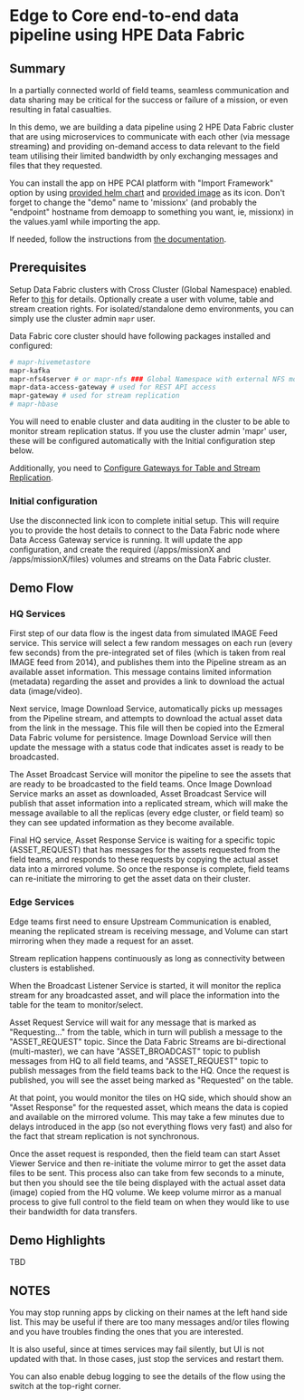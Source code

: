 # Edge to Core end-to-end data pipeline using HPE Data Fabric

## Summary

In a partially connected world of field teams, seamless communication and data sharing may be critical for the success or failure of a mission, or even resulting in fatal casualties.

In this demo, we are building a data pipeline using 2 HPE Data Fabric cluster that are using microservices to communicate with each other (via message streaming) and providing on-demand access to data relevant to the field team utilising their limited bandwidth by only exchanging messages and files that they requested.

You can install the app on HPE PCAI platform with "Import Framework" option by using [provided helm chart](./helm-package/demoapp-0.0.6.tgz) and [provided image](./helm-package/logoX.png) as its icon. Don't forget to change the "demo" name to 'missionx' (and probably the "endpoint" hostname from demoapp to something you want, ie, missionx) in the values.yaml while importing the app.

If needed, follow the instructions from [the documentation](https://docs.ezmeral.hpe.com/unified-analytics/15/ManageClusters/importing-applications.html).


## Prerequisites

Setup Data Fabric clusters with Cross Cluster (Global Namespace) enabled. Refer to [this](./XCLUSTER.md) for details. Optionally create a user with volume, table and stream creation rights. For isolated/standalone demo environments, you can simply use the cluster admin `mapr` user.

Data Fabric core cluster should have following packages installed and configured:

```bash
# mapr-hivemetastore
mapr-kafka
mapr-nfs4server # or mapr-nfs ### Global Namespace with external NFS mount will work only with mapr-nfs4server
mapr-data-access-gateway # used for REST API access
mapr-gateway # used for stream replication
# mapr-hbase
```

You will need to enable cluster and data auditing in the cluster to be able to monitor stream replication status. If you use the cluster admin 'mapr' user, these will be configured automatically with the Initial configuration step below.

Additionally, you need to [Configure Gateways for Table and Stream Replication](https://docs.ezmeral.hpe.com/datafabric-customer-managed/78/Gateways/ConfiguringMapRGatewaysForTRAndI.html#task_clg_ywy_5t).

### Initial configuration

Use the disconnected link icon to complete initial setup. This will require you to provide the host details to connect to the Data Fabric node where Data Access Gateway service is running. It will update the app configuration, and create the required (/apps/missionX and /apps/missionX/files) volumes and streams on the Data Fabric cluster.

## Demo Flow

### HQ Services

First step of our data flow is the ingest data from simulated IMAGE Feed service. This service will select a few random messages on each run (every few seconds) from the pre-integrated set of files (which is taken from real IMAGE feed from 2014), and publishes them into the Pipeline stream as an available asset information. This message contains limited information (metadata) regarding the asset and provides a link to download the actual data (image/video).

Next service, Image Download Service, automatically picks up messages from the Pipeline stream, and attempts to download the actual asset data from the link in the message. This file will then be copied into the Ezmeral Data Fabric volume for persistence. Image Download Service will then update the message with a status code that indicates asset is ready to be broadcasted.

The Asset Broadcast Service will monitor the pipeline to see the assets that are ready to be broadcasted to the field teams. Once Image Download Service marks an asset as downloaded, Asset Broadcast Service will publish that asset information into a replicated stream, which will make the message available to all the replicas (every edge cluster, or field team) so they can see updated information as they become available.

Final HQ service, Asset Response Service is waiting for a specific topic (ASSET_REQUEST) that has messages for the assets requested from the field teams, and responds to these requests by copying the actual asset data into a mirrored volume. So once the response is complete, field teams can re-initiate the mirroring to get the asset data on their cluster.

### Edge Services

Edge teams first need to ensure Upstream Communication is enabled, meaning the replicated stream is receiving message, and Volume can start mirroring when they made a request for an asset.

Stream replication happens continuously as long as connectivity between clusters is established.

When the Broadcast Listener Service is started, it will monitor the replica stream for any broadcasted asset, and will place the information into the table for the team to monitor/select.

Asset Request Service will wait for any message that is marked as "Requesting..." from the table, which in turn will publish a message to the "ASSET_REQUEST" topic. Since the Data Fabric Streams are bi-directional (multi-master), we can have "ASSET_BROADCAST" topic to publish messages from HQ to all field teams, and "ASSET_REQUEST" topic to publish messages from the field teams back to the HQ. Once the request is published, you will see the asset being marked as "Requested" on the table.

At that point, you would monitor the tiles on HQ side, which should show an "Asset Response" for the requested asset, which means the data is copied and available on the mirrored volume. This may take a few minutes due to delays introduced in the app (so not everything flows very fast) and also for the fact that stream replication is not synchronous.

Once the asset request is responded, then the field team can start Asset Viewer Service and then re-initiate the volume mirror to get the asset data files to be sent. This process also can take from few seconds to a minute, but then you should see the tile being displayed with the actual asset data (image) copied from the HQ volume. We keep volume mirror as a manual process to give full control to the field team on when they would like to use their bandwidth for data transfers.

## Demo Highlights

TBD

## NOTES

You may stop running apps by clicking on their names at the left hand side list. This may be useful if there are too many messages and/or tiles flowing and you have troubles finding the ones that you are interested.

It is also useful, since at times services may fail silently, but UI is not updated with that. In those cases, just stop the services and restart them.

You can also enable debug logging to see the details of the flow using the switch at the top-right corner.
